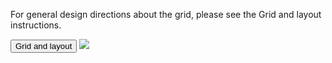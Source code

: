 <Row >
    <Column cols={8}>
    <p>For general design directions about the grid, please see the Grid and layout instructions.</p>
    <Link to="../environment/grid-and-layout/design">
        <Button
            size="small"
            variant="tertiary"
            noPaddingFocus="tertiary">
            Grid and layout   
        </Button>
    </Link>
    </Column> 
</Row>
<Row >
    <Column cols={8} className="pt-4">
        <img src="../_img/gird-and-layout--9.png" />
    </Column>
</Row>
